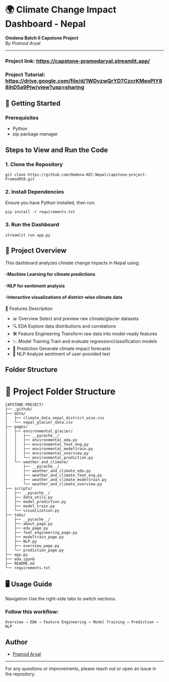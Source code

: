 # 🌍 Climate Change Impact Dashboard - Nepal  
**Omdena Batch II Capstone Project**  
*By Pramod Aryal*  

---


###  Project link: https://capstone-pramodaryal.streamlit.app/
###  Project Tutorial:  https://drive.google.com/file/d/1WDvzwQrYD7CzcrKMeoPlY88ihD5a9Piw/view?usp=sharing

## 🚀 Getting Started

### Prerequisites  
- Python 
- pip package manager  



## Steps to View and Run the Code

### 1. Clone the Repository
```
git clone https://github.com/Omdena-NIC-Nepal/capstone-project-Pramod058.git

```

### 2. Install Dependencies
Ensure you have Python installed, then run:
```
pip install -r requirements.txt
```

### 3. Run the Dashboard
```
streamlit run app.py
```

## 📌 Project Overview
This dashboard analyzes climate change impacts in Nepal using:

####             -Machine Learning for climate predictions

####             -NLP for sentiment analysis

####             -Interactive visualizations of district-wise climate data

🌟 Features	Description
- 📊 Overview	Select and preview raw climate/glacier datasets
- 🔍 EDA	Explore data distributions and correlations
- 🛠️ Feature Engineering	Transform raw data into model-ready features
- 📉 Model Training	Train and evaluate regression/classification models
- 🔮 Prediction	Generate climate impact forecasts
- 🧠 NLP	Analyze sentiment of user-provided text



## Folder Structure


# 📁 Project Folder Structure

```plaintext
CAPSTONE-PROJECT/
├── .github/
├── data/
│   ├── climate_data_nepal_district_wise.csv
│   └── nepal_glacier_data.csv
├── pages/
│   ├── environmental_glacier/
│   │   ├── __pycache__/
│   │   ├── environmental_eda.py
│   │   ├── environmental_feat_eng.py
│   │   ├── environmental_modeltrain.py
│   │   ├── environmental_overview.py
│   │   └── environmental_prediction.py
│   └── weather_and_climate/
│       ├── __pycache__/
│       ├── weather_and_climate_eda.py
│       ├── weather_and_climate_feat_eng.py
│       ├── weather_and_climate_modeltrain.py
│       └── weather_and_climate_overview.py
├── scripts/
│   ├── __pycache__/
│   ├── data_utils.py
│   ├── model_prediction.py
│   ├── model_train.py
│   └── visualization.py
├── tabs/
│   ├── __pycache__/
│   ├── about_page.py
│   ├── eda_page.py
│   ├── feat_engineering_page.py
│   ├── modeltrain_page.py
│   ├── NLP.py
│   ├── overview_page.py
│   └── prediction_page.py
├── app.py
├── eda.ipynb
├── README.md
└── requirements.txt
```


## 🖥️ Usage Guide
Navigation
Use the right-side tabs to switch sections.

### Follow this workflow:

```
Overview → EDA → Feature Engineering → Model Training → Prediction → NLP

```


## Author
- [Pramod Aryal](https://www.linkedin.com/in/pramod58/)

---
For any questions or improvements, please reach out or open an issue in the repository.
